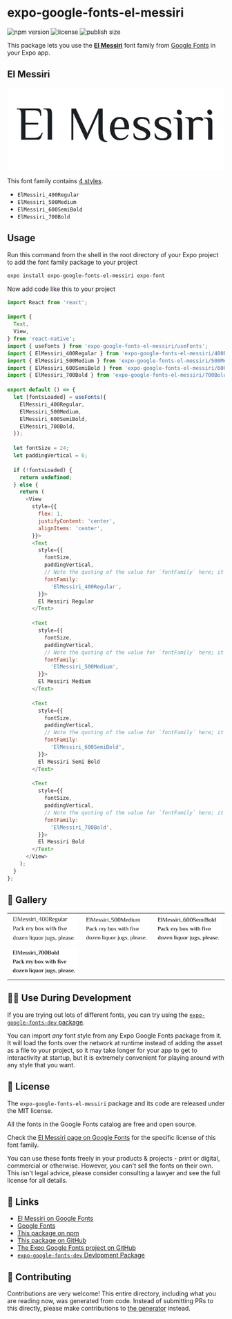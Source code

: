 # expo-google-fonts-el-messiri

![npm version](https://flat.badgen.net/npm/v/expo-google-fonts-el-messiri)
![license](https://flat.badgen.net/github/license/expo/google-fonts)
![publish size](https://flat.badgen.net/packagephobia/install/expo-google-fonts-el-messiri)

This package lets you use the [**El Messiri**](https://fonts.google.com/specimen/El+Messiri) font family from [Google Fonts](https://fonts.google.com/) in your Expo app.

## El Messiri

![El Messiri](./font-family.png)

This font family contains [4 styles](#-gallery).

- `ElMessiri_400Regular`
- `ElMessiri_500Medium`
- `ElMessiri_600SemiBold`
- `ElMessiri_700Bold`

## Usage

Run this command from the shell in the root directory of your Expo project to add the font family package to your project
```sh
expo install expo-google-fonts-el-messiri expo-font
```

Now add code like this to your project
```js
import React from 'react';

import {
  Text,
  View,
} from 'react-native';
import { useFonts } from 'expo-google-fonts-el-messiri/useFonts';
import { ElMessiri_400Regular } from 'expo-google-fonts-el-messiri/400Regular';
import { ElMessiri_500Medium } from 'expo-google-fonts-el-messiri/500Medium';
import { ElMessiri_600SemiBold } from 'expo-google-fonts-el-messiri/600SemiBold';
import { ElMessiri_700Bold } from 'expo-google-fonts-el-messiri/700Bold';

export default () => {
  let [fontsLoaded] = useFonts({
    ElMessiri_400Regular,
    ElMessiri_500Medium,
    ElMessiri_600SemiBold,
    ElMessiri_700Bold,
  });

  let fontSize = 24;
  let paddingVertical = 6;

  if (!fontsLoaded) {
    return undefined;
  } else {
    return (
      <View
        style={{
          flex: 1,
          justifyContent: 'center',
          alignItems: 'center',
        }}>
        <Text
          style={{
            fontSize,
            paddingVertical,
            // Note the quoting of the value for `fontFamily` here; it expects a string!
            fontFamily:
              'ElMessiri_400Regular',
          }}>
          El Messiri Regular
        </Text>

        <Text
          style={{
            fontSize,
            paddingVertical,
            // Note the quoting of the value for `fontFamily` here; it expects a string!
            fontFamily:
              'ElMessiri_500Medium',
          }}>
          El Messiri Medium
        </Text>

        <Text
          style={{
            fontSize,
            paddingVertical,
            // Note the quoting of the value for `fontFamily` here; it expects a string!
            fontFamily:
              'ElMessiri_600SemiBold',
          }}>
          El Messiri Semi Bold
        </Text>

        <Text
          style={{
            fontSize,
            paddingVertical,
            // Note the quoting of the value for `fontFamily` here; it expects a string!
            fontFamily:
              'ElMessiri_700Bold',
          }}>
          El Messiri Bold
        </Text>
      </View>
    );
  }
};

```

## 🔡 Gallery


||||
|-|-|-|
|![ElMessiri_400Regular](.//400Regular/ElMessiri_400Regular.ttf.png)|![ElMessiri_500Medium](.//500Medium/ElMessiri_500Medium.ttf.png)|![ElMessiri_600SemiBold](.//600SemiBold/ElMessiri_600SemiBold.ttf.png)||
|![ElMessiri_700Bold](.//700Bold/ElMessiri_700Bold.ttf.png)||||


## 👩‍💻 Use During Development

If you are trying out lots of different fonts, you can try using the [`expo-google-fonts-dev` package](https://github.com/freeboub/google-fonts/tree/master/font-packages/dev#readme).

You can import *any* font style from any Expo Google Fonts package from it. It will load the fonts
over the network at runtime instead of adding the asset as a file to your project, so it may take longer
for your app to get to interactivity at startup, but it is extremely convenient
for playing around with any style that you want.

## 📖 License

The `expo-google-fonts-el-messiri` package and its code are released under the MIT license.

All the fonts in the Google Fonts catalog are free and open source.

Check the [El Messiri page on Google Fonts](https://fonts.google.com/specimen/El+Messiri) for the specific license of this font family.

You can use these fonts freely in your products & projects - print or digital, commercial or otherwise. However, you can't sell the fonts on their own. This isn't legal advice, please consider consulting a lawyer and see the full license for all details.

## 🔗 Links

- [El Messiri on Google Fonts](https://fonts.google.com/specimen/El+Messiri)
- [Google Fonts](https://fonts.google.com/)
- [This package on npm](https://www.npmjs.com/package/expo-google-fonts-el-messiri)
- [This package on GitHub](https://github.com/freeboub/google-fonts/tree/master/font-packages/el-messiri)
- [The Expo Google Fonts project on GitHub](https://github.com/freeboub/google-fonts)
- [`expo-google-fonts-dev` Devlopment Package](https://github.com/freeboub/google-fonts/tree/master/font-packages/dev)

## 🤝 Contributing

Contributions are very welcome! This entire directory, including what you are reading now, was generated from code. Instead of submitting PRs to this directly, please make contributions to [the generator](https://github.com/freeboub/google-fonts/tree/master/packages/generator) instead.
